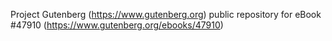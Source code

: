 Project Gutenberg (https://www.gutenberg.org) public repository for eBook #47910 (https://www.gutenberg.org/ebooks/47910)
